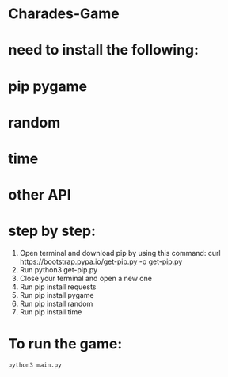 # Charades-Game

# need to install the following:
# pip pygame
# random
# time 
# other API

# step by step:
1. Open terminal and download pip by using this command:
    curl https://bootstrap.pypa.io/get-pip.py -o get-pip.py
2. Run python3 get-pip.py
3. Close your terminal and open a new one
4. Run pip install requests
5. Run pip install pygame
6. Run pip install random
7. Run pip install time
# To run the game:
    python3 main.py

